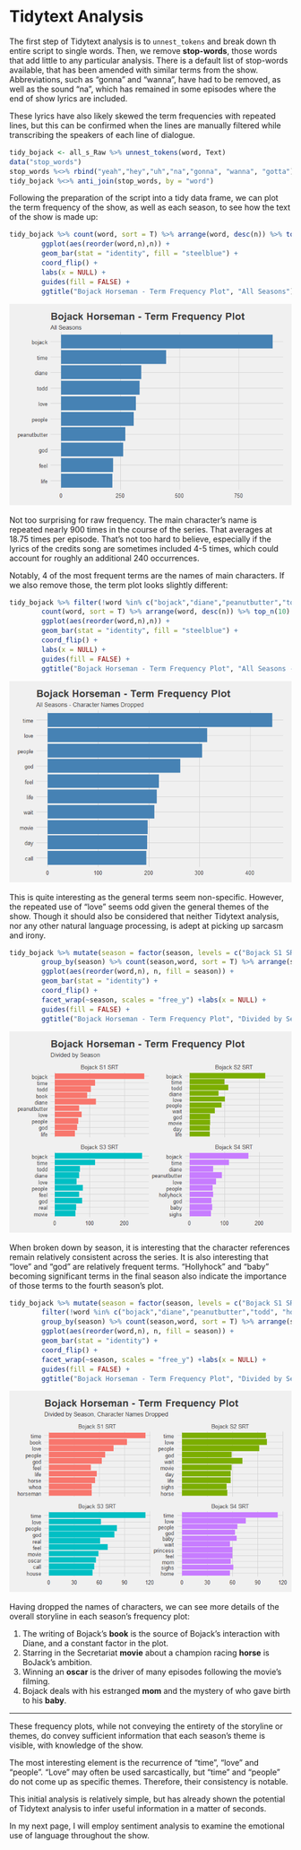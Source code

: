 
# Tidytext Analysis

The first step of Tidytext analysis is to `unnest_tokens` and break down
th entire script to single words. Then, we remove **stop-words**, those
words that add little to any particular analysis. There is a default
list of stop-words available, that has been amended with similar terms
from the show. Abbreviations, such as “gonna” and “wanna”, have had to
be removed, as well as the sound “na”, which has remained in some
episodes where the end of show lyrics are included.

These lyrics have also likely skewed the term frequencies with repeated
lines, but this can be confirmed when the lines are manually filtered
while transcribing the speakers of each line of dialogue.

``` r
tidy_bojack <- all_s_Raw %>% unnest_tokens(word, Text)
data("stop_words")
stop_words %<>% rbind("yeah","hey","uh","na","gonna", "wanna", "gotta")
tidy_bojack %<>% anti_join(stop_words, by = "word")
```

Following the preparation of the script into a tidy data frame, we can
plot the term frequency of the show, as well as each season, to see how
the text of the show is made
up:

``` r
tidy_bojack %>% count(word, sort = T) %>% arrange(word, desc(n)) %>% top_n(10) %>%
        ggplot(aes(reorder(word,n),n)) +
        geom_bar(stat = "identity", fill = "steelblue") +
        coord_flip() +
        labs(x = NULL) +
        guides(fill = FALSE) +
        ggtitle("Bojack Horseman - Term Frequency Plot", "All Seasons")
```

![](Frequency_Analysis_files/figure-gfm/General%20Term%20Frequency%20Plot-1.png)<!-- -->

Not too surprising for raw frequency. The main character’s name is
repeated nearly 900 times in the course of the series. That averages at
18.75 times per episode. That’s not too hard to believe, especially if
the lyrics of the credits song are sometimes included 4-5 times, which
could account for roughly an additional 240 occurrences.

Notably, 4 of the most frequent terms are the names of main characters.
If we also remove those, the term plot looks slightly
different:

``` r
tidy_bojack %>% filter(!word %in% c("bojack","diane","peanutbutter","todd")) %>%
        count(word, sort = T) %>% arrange(word, desc(n)) %>% top_n(10) %>%
        ggplot(aes(reorder(word,n),n)) +
        geom_bar(stat = "identity", fill = "steelblue") +
        coord_flip() +
        labs(x = NULL) +
        guides(fill = FALSE) +
        ggtitle("Bojack Horseman - Term Frequency Plot", "All Seasons - Character Names Dropped")
```

![](Frequency_Analysis_files/figure-gfm/All%20Seasons%20-%20No%20Characters-1.png)<!-- -->

This is quite interesting as the general terms seem non-specific.
However, the repeated use of “love” seems odd given the general themes
of the show. Though it should also be considered that neither Tidytext
analysis, nor any other natural language processing, is adept at picking
up sarcasm and
irony.

``` r
tidy_bojack %>% mutate(season = factor(season, levels = c("Bojack S1 SRT", "Bojack S2 SRT", "Bojack S3 SRT", "Bojack S4 SRT"))) %>%
        group_by(season) %>% count(season,word, sort = T) %>% arrange(season, desc(n)) %>% top_n(10) %>%
        ggplot(aes(reorder(word,n), n, fill = season)) +
        geom_bar(stat = "identity") +
        coord_flip() +
        facet_wrap(~season, scales = "free_y") +labs(x = NULL) +
        guides(fill = FALSE) +
        ggtitle("Bojack Horseman - Term Frequency Plot", "Divided by Season")
```

![](Frequency_Analysis_files/figure-gfm/Season-specific%20Term%20Frequency%20Plot-1.png)<!-- -->

When broken down by season, it is interesting that the character
references remain relatively consistent across the series. It is also
interesting that “love” and “god” are relatively frequent terms.
“Hollyhock” and “baby” becoming significant terms in the final season
also indicate the importance of those terms to the fourth season’s
plot.

``` r
tidy_bojack %>% mutate(season = factor(season, levels = c("Bojack S1 SRT", "Bojack S2 SRT", "Bojack S3 SRT", "Bojack S4 SRT"))) %>%
        filter(!word %in% c("bojack","diane","peanutbutter","todd", "hollyhock", "carolyn")) %>%
        group_by(season) %>% count(season,word, sort = T) %>% arrange(season, desc(n)) %>% top_n(10) %>%
        ggplot(aes(reorder(word,n), n, fill = season)) +
        geom_bar(stat = "identity") +
        coord_flip() +
        facet_wrap(~season, scales = "free_y") +labs(x = NULL) +
        guides(fill = FALSE) +
        ggtitle("Bojack Horseman - Term Frequency Plot", "Divided by Season, Character Names Dropped")
```

![](Frequency_Analysis_files/figure-gfm/Season-specific%20Term%20Frequency%20Plot%20No%20Characters-1.png)<!-- -->

Having dropped the names of characters, we can see more details of the
overall storyline in each season’s frequency plot:

1.  The writing of Bojack’s **book** is the source of Bojack’s
    interaction with Diane, and a constant factor in the plot.
2.  Starring in the Secretariat **movie** about a champion racing
    **horse** is BoJack’s ambition.
3.  Winning an **oscar** is the driver of many episodes following the
    movie’s filming.
4.  Bojack deals with his estranged **mom** and the mystery of who gave
    birth to his **baby**.

-----

These frequency plots, while not conveying the entirety of the storyline
or themes, do convey sufficient information that each season’s theme is
visible, with knowledge of the show.

The most interesting element is the recurrence of “time”, “love” and
“people”. “Love” may often be used sarcastically, but “time” and
“people” do not come up as specific themes. Therefore, their
consistency is notable.

This initial analysis is relatively simple, but has already shown the
potential of Tidytext analysis to infer useful information in a matter
of seconds.

In my next page, I will employ sentiment analysis to examine the
emotional use of language throughout the show.
